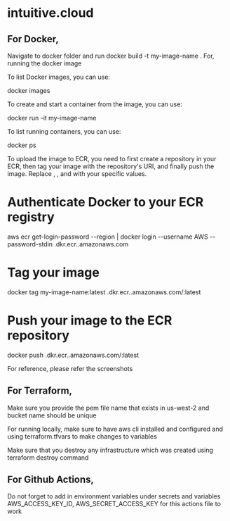 # intuitive.cloud
## For Docker,
Navigate to docker folder and run docker build -t my-image-name .  For, running the docker image

To list Docker images, you can use:

docker images

To create and start a container from the image, you can use:

docker run -it my-image-name

To list running containers, you can use:

docker ps

To upload the image to ECR, you need to first create a repository in your ECR, then tag your image with the repository's URI, and finally push the image. Replace <region>, <account-id>, and <repository-name> with your specific values.

# Authenticate Docker to your ECR registry
aws ecr get-login-password --region <region> | docker login --username AWS --password-stdin <account-id>.dkr.ecr.<region>.amazonaws.com

# Tag your image
docker tag my-image-name:latest <account-id>.dkr.ecr.<region>.amazonaws.com/<repository-name>:latest

# Push your image to the ECR repository
docker push <account-id>.dkr.ecr.<region>.amazonaws.com/<repository-name>:latest
  
For reference, please refer the screenshots


## For Terraform,
Make sure you provide the pem file name that exists in us-west-2 and bucket name should be unique
  
For running locally, make sure to have aws cli installed and configured and 
using terraform.tfvars to make changes to variables
  
Make sure that you destroy any infrastructure which was created using terraform destroy command


## For Github Actions,
Do not forget to add in environment variables under secrets and variables
AWS_ACCESS_KEY_ID, AWS_SECRET_ACCESS_KEY 
for this actions file to work
